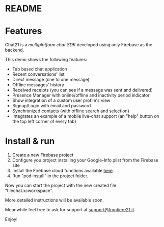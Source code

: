 # README #

# Features #

Chat21 is a *multiplatform chat SDK* developed using only Firebase as the backend.

This demo shows the following features:

* Tab based chat application
* Recent conversations' list
* Direct message (one to one message)
* Offline messages' history
* Received receipts (you can see if a message was sent and delivered)
* Presence Manager with online/offline and inactivity period indicator
* Show integration of a custom user profile's view
* Signup/Login with email and password
* Synchronized contacts (with offline search and selection)
* Integrates an example of a mobile live-chat support (an "help" button on the top left corner of every tab)

# Install & run #

1. Create a new Firebase project
2. Configure you project installing your Google-Info.plist from the Firebase site
3. Install the Firebase cloud functions available [here](https://github.com/chat21/chat21-cloud-functions). 
4. Run "pod install" in the project folder.

Now you can start the project with the new created file "tilechat.xcworkspace".

More detailed instructions will be available soon.

Meanwhile feel free to ask for support at support@frontiere21.it.

Enjoy!
